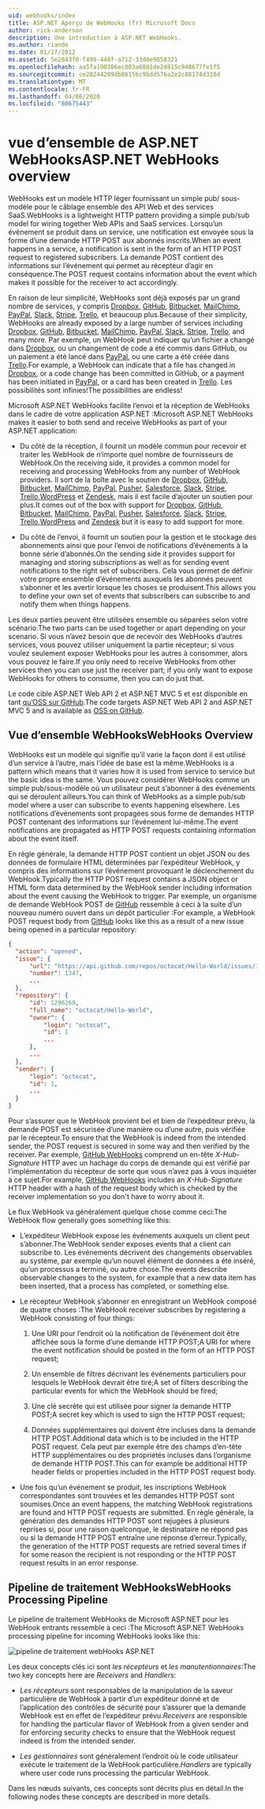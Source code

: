 ```yaml
---
uid: webhooks/index
title: ASP.NET Aperçu de WebHooks (fr) Microsoft Docs
author: rick-anderson
description: Une introduction à ASP.NET WebHooks.
ms.author: riande
ms.date: 01/17/2012
ms.assetid: 5e2843f0-f499-448f-a712-33d4e9858321
ms.openlocfilehash: aa5fa190386ec803a6801de2d815c948677fe1f5
ms.sourcegitcommit: ce28244209db8615bc9bdd576a2e2c88174d318d
ms.translationtype: MT
ms.contentlocale: fr-FR
ms.lasthandoff: 04/06/2020
ms.locfileid: "80675443"
---
```

# <a name="aspnet-webhooks-overview"></a><span data-ttu-id="86243-103">vue d’ensemble de ASP.NET WebHooks</span><span class="sxs-lookup"><span data-stu-id="86243-103">ASP.NET WebHooks overview</span></span>

<span data-ttu-id="86243-104">WebHooks est un modèle HTTP léger fournissant un simple pub/ sous-modèle pour le câblage ensemble des API Web et des services SaaS.</span><span class="sxs-lookup"><span data-stu-id="86243-104">WebHooks is a lightweight HTTP pattern providing a simple pub/sub model for wiring together Web APIs and SaaS services.</span></span> <span data-ttu-id="86243-105">Lorsqu’un événement se produit dans un service, une notification est envoyée sous la forme d’une demande HTTP POST aux abonnés inscrits.</span><span class="sxs-lookup"><span data-stu-id="86243-105">When an event happens in a service, a notification is sent in the form of an HTTP POST request to registered subscribers.</span></span> <span data-ttu-id="86243-106">La demande POST contient des informations sur l’événement qui permet au récepteur d’agir en conséquence.</span><span class="sxs-lookup"><span data-stu-id="86243-106">The POST request contains information about the event which makes it possible for the receiver to act accordingly.</span></span>

<span data-ttu-id="86243-107">En raison de leur simplicité, WebHooks sont déjà exposés par un grand nombre de services, y compris [Dropbox](http://dropbox.com/), [GitHub](https://www.github.com/), [Bitbucket](https://bitbucket.org/), [MailChimp](http://www.mailchimp.com/), [PayPal](http://www.paypal.com/), [Slack](http://www.slack.com), [Stripe](http://www.stripe.com), [Trello](http://www.trello.com/), et beaucoup plus.</span><span class="sxs-lookup"><span data-stu-id="86243-107">Because of their simplicity, WebHooks are already exposed by a large number of services including [Dropbox](http://dropbox.com/), [GitHub](https://www.github.com/), [Bitbucket](https://bitbucket.org/), [MailChimp](http://www.mailchimp.com/), [PayPal](http://www.paypal.com/), [Slack](http://www.slack.com), [Stripe](http://www.stripe.com), [Trello](http://www.trello.com/), and many more.</span></span> <span data-ttu-id="86243-108">Par exemple, un WebHook peut indiquer qu’un fichier a changé dans [Dropbox](http://dropbox.com/), ou un changement de code a été commis dans GitHub, ou un paiement a été lancé dans [PayPal](http://www.paypal.com/), ou une carte a été créée dans [Trello](http://www.trello.com/).</span><span class="sxs-lookup"><span data-stu-id="86243-108">For example, a WebHook can indicate that a file has changed in [Dropbox](http://dropbox.com/), or a code change has been committed in GitHub, or a payment has been initiated in [PayPal](http://www.paypal.com/), or a card has been created in [Trello](http://www.trello.com/).</span></span> <span data-ttu-id="86243-109">Les possibilités sont infinies!</span><span class="sxs-lookup"><span data-stu-id="86243-109">The possibilities are endless!</span></span>

<span data-ttu-id="86243-110">Microsoft ASP.NET WebHooks facilite l’envoi et la réception de WebHooks dans le cadre de votre application ASP.NET :</span><span class="sxs-lookup"><span data-stu-id="86243-110">Microsoft ASP.NET WebHooks makes it easier to both send and receive WebHooks as part of your ASP.NET application:</span></span>

* <span data-ttu-id="86243-111">Du côté de la réception, il fournit un modèle commun pour recevoir et traiter les WebHook de n’importe quel nombre de fournisseurs de WebHook.</span><span class="sxs-lookup"><span data-stu-id="86243-111">On the receiving side, it provides a common model for receiving and processing WebHooks from any number of WebHook providers.</span></span> <span data-ttu-id="86243-112">Il sort de la boîte avec le soutien de [Dropbox](http://dropbox.com/), [GitHub](https://www.github.com/), [Bitbucket](https://bitbucket.org/), [MailChimp](http://www.mailchimp.com/), [PayPal](http://www.paypal.com/), [Pusher](http://www.pusher.com), [Salesforce](http://www.salesforce.com), [Slack](http://www.slack.com), [Stripe](http://www.stripe.com), [Trello](http://www.trello.com/),[WordPress](http://www.wordpress.com) et [Zendesk,](https://www.zendesk.com/) mais il est facile d’ajouter un soutien pour plus.</span><span class="sxs-lookup"><span data-stu-id="86243-112">It comes out of the box with support for [Dropbox](http://dropbox.com/), [GitHub](https://www.github.com/), [Bitbucket](https://bitbucket.org/), [MailChimp](http://www.mailchimp.com/), [PayPal](http://www.paypal.com/), [Pusher](http://www.pusher.com), [Salesforce](http://www.salesforce.com), [Slack](http://www.slack.com), [Stripe](http://www.stripe.com), [Trello](http://www.trello.com/),[WordPress](http://www.wordpress.com) and [Zendesk](https://www.zendesk.com/) but it is easy to add support for more.</span></span>

* <span data-ttu-id="86243-113">Du côté de l’envoi, il fournit un soutien pour la gestion et le stockage des abonnements ainsi que pour l’envoi de notifications d’événements à la bonne série d’abonnés.</span><span class="sxs-lookup"><span data-stu-id="86243-113">On the sending side it provides support for managing and storing subscriptions as well as for sending event notifications to the right set of subscribers.</span></span> <span data-ttu-id="86243-114">Cela vous permet de définir votre propre ensemble d’événements auxquels les abonnés peuvent s’abonner et les avertir lorsque les choses se produisent.</span><span class="sxs-lookup"><span data-stu-id="86243-114">This allows you to define your own set of events that subscribers can subscribe to and notify them when things happens.</span></span>

<span data-ttu-id="86243-115">Les deux parties peuvent être utilisées ensemble ou séparées selon votre scénario.</span><span class="sxs-lookup"><span data-stu-id="86243-115">The two parts can be used together or apart depending on your scenario.</span></span> <span data-ttu-id="86243-116">Si vous n’avez besoin que de recevoir des WebHooks d’autres services, vous pouvez utiliser uniquement la partie récepteur; si vous voulez seulement exposer WebHooks pour les autres à consommer, alors vous pouvez le faire.</span><span class="sxs-lookup"><span data-stu-id="86243-116">If you only need to receive WebHooks from other services then you can use just the receiver part; if you only want to expose WebHooks for others to consume, then you can do just that.</span></span>

<span data-ttu-id="86243-117">Le code cible ASP.NET Web API 2 et ASP.NET MVC 5 et est disponible en tant [qu’OSS sur GitHub](https://github.com/aspnet/WebHooks).</span><span class="sxs-lookup"><span data-stu-id="86243-117">The code targets ASP.NET Web API 2 and ASP.NET MVC 5 and is available as [OSS on GitHub](https://github.com/aspnet/WebHooks).</span></span>

## <a name="webhooks-overview"></a><span data-ttu-id="86243-118">Vue d’ensemble WebHooks</span><span class="sxs-lookup"><span data-stu-id="86243-118">WebHooks Overview</span></span>

<span data-ttu-id="86243-119">WebHooks est un modèle qui signifie qu’il varie la façon dont il est utilisé d’un service à l’autre, mais l’idée de base est la même.</span><span class="sxs-lookup"><span data-stu-id="86243-119">WebHooks is a pattern which means that it varies how it is used from service to service but the basic idea is the same.</span></span> <span data-ttu-id="86243-120">Vous pouvez considérer WebHooks comme un simple pub/sous-modèle où un utilisateur peut s’abonner à des événements qui se déroulent ailleurs.</span><span class="sxs-lookup"><span data-stu-id="86243-120">You can think of WebHooks as a simple pub/sub model where a user can subscribe to events happening elsewhere.</span></span> <span data-ttu-id="86243-121">Les notifications d’événements sont propagées sous forme de demandes HTTP POST contenant des informations sur l’événement lui-même.</span><span class="sxs-lookup"><span data-stu-id="86243-121">The event notifications are propagated as HTTP POST requests containing information about the event itself.</span></span>

<span data-ttu-id="86243-122">En règle générale, la demande HTTP POST contient un objet JSON ou des données de formulaire HTML déterminées par l’expéditeur WebHook, y compris des informations sur l’événement provoquant le déclenchement du WebHook.</span><span class="sxs-lookup"><span data-stu-id="86243-122">Typically the HTTP POST request contains a JSON object or HTML form data determined by the WebHook sender including information about the event causing the WebHook to trigger.</span></span> <span data-ttu-id="86243-123">Par exemple, un organisme de demande WebHook POST de [GitHub](https://www.github.com/) ressemble à ceci à la suite d’un nouveau numéro ouvert dans un dépôt particulier :</span><span class="sxs-lookup"><span data-stu-id="86243-123">For example, a WebHook POST request body from [GitHub](https://www.github.com/) looks like this as a result of a new issue being opened in a particular repository:</span></span>

```json
{
  "action": "opened",
  "issue": {
      "url": "https://api.github.com/repos/octocat/Hello-World/issues/1347",
      "number": 1347,
      ...
  },
  "repository": {
      "id": 1296269,
      "full_name": "octocat/Hello-World",
      "owner": {
          "login": "octocat",
          "id": 1
          ...
      },
      ...
  },
  "sender": {
      "login": "octocat",
      "id": 1,
      ...
  }
}
```

<span data-ttu-id="86243-124">Pour s’assurer que le WebHook provient bel et bien de l’expéditeur prévu, la demande POST est sécurisée d’une manière ou d’une autre, puis vérifiée par le récepteur.</span><span class="sxs-lookup"><span data-stu-id="86243-124">To ensure that the WebHook is indeed from the intended sender, the POST request is secured in some way and then verified by the receiver.</span></span> <span data-ttu-id="86243-125">Par exemple, [GitHub WebHooks](https://developer.github.com/webhooks/) comprend un en-tête *X-Hub-Signature* HTTP avec un hachage du corps de demande qui est vérifié par l’implémentation du récepteur de sorte que vous n’avez pas à vous inquiéter à ce sujet.</span><span class="sxs-lookup"><span data-stu-id="86243-125">For example, [GitHub WebHooks](https://developer.github.com/webhooks/) includes an *X-Hub-Signature* HTTP header with a hash of the request body which is checked by the receiver implementation so you don't have to worry about it.</span></span>

<span data-ttu-id="86243-126">Le flux WebHook va généralement quelque chose comme ceci:</span><span class="sxs-lookup"><span data-stu-id="86243-126">The WebHook flow generally goes something like this:</span></span>

* <span data-ttu-id="86243-127">L’expéditeur WebHook expose les événements auxquels un client peut s’abonner.</span><span class="sxs-lookup"><span data-stu-id="86243-127">The WebHook sender exposes events that a client can subscribe to.</span></span> <span data-ttu-id="86243-128">Les événements décrivent des changements observables au système, par exemple qu’un nouvel élément de données a été inséré, qu’un processus a terminé, ou autre chose.</span><span class="sxs-lookup"><span data-stu-id="86243-128">The events describe observable changes to the system, for example that a new data item has been inserted, that a process has completed, or something else.</span></span>

* <span data-ttu-id="86243-129">Le récepteur WebHook s’abonner en enregistrant un WebHook composé de quatre choses :</span><span class="sxs-lookup"><span data-stu-id="86243-129">The WebHook receiver subscribes by registering a WebHook consisting of four things:</span></span>

     1. <span data-ttu-id="86243-130">Une URI pour l’endroit où la notification de l’événement doit être affichée sous la forme d’une demande HTTP POST;</span><span class="sxs-lookup"><span data-stu-id="86243-130">A URI for where the event notification should be posted in the form of an HTTP POST request;</span></span>

     2. <span data-ttu-id="86243-131">Un ensemble de filtres décrivant les événements particuliers pour lesquels le WebHook devrait être tiré;</span><span class="sxs-lookup"><span data-stu-id="86243-131">A set of filters describing the particular events for which the WebHook should be fired;</span></span>

     3. <span data-ttu-id="86243-132">Une clé secrète qui est utilisée pour signer la demande HTTP POST;</span><span class="sxs-lookup"><span data-stu-id="86243-132">A secret key which is used to sign the HTTP POST request;</span></span>

     4. <span data-ttu-id="86243-133">Données supplémentaires qui doivent être incluses dans la demande HTTP POST.</span><span class="sxs-lookup"><span data-stu-id="86243-133">Additional data which is to be included in the HTTP POST request.</span></span> <span data-ttu-id="86243-134">Cela peut par exemple être des champs d’en-tête HTTP supplémentaires ou des propriétés incluses dans l’organisme de demande HTTP POST.</span><span class="sxs-lookup"><span data-stu-id="86243-134">This can for example be additional HTTP header fields or properties included in the HTTP POST request body.</span></span>

* <span data-ttu-id="86243-135">Une fois qu’un événement se produit, les inscriptions WebHook correspondantes sont trouvées et les demandes HTTP POST sont soumises.</span><span class="sxs-lookup"><span data-stu-id="86243-135">Once an event happens, the matching WebHook registrations are found and HTTP POST requests are submitted.</span></span> <span data-ttu-id="86243-136">En règle générale, la génération des demandes HTTP POST sont rejugées à plusieurs reprises si, pour une raison quelconque, le destinataire ne répond pas ou si la demande HTTP POST entraîne une réponse d’erreur.</span><span class="sxs-lookup"><span data-stu-id="86243-136">Typically, the generation of the HTTP POST requests are retried several times if for some reason the recipient is not responding or the HTTP POST request results in an error response.</span></span>

## <a name="webhooks-processing-pipeline"></a><span data-ttu-id="86243-137">Pipeline de traitement WebHooks</span><span class="sxs-lookup"><span data-stu-id="86243-137">WebHooks Processing Pipeline</span></span>

<span data-ttu-id="86243-138">Le pipeline de traitement WebHooks de Microsoft ASP.NET pour les WebHook entrants ressemble à ceci :</span><span class="sxs-lookup"><span data-stu-id="86243-138">The Microsoft ASP.NET WebHooks processing pipeline for incoming WebHooks looks like this:</span></span>

![pipeline de traitement webHooks ASP.NET](_static/WebHookReceivers.png)

<span data-ttu-id="86243-140">Les deux concepts clés ici sont *les récepteurs* et *les manutentionnaires*:</span><span class="sxs-lookup"><span data-stu-id="86243-140">The two key concepts here are *Receivers* and *Handlers*:</span></span>

* <span data-ttu-id="86243-141">*Les récepteurs* sont responsables de la manipulation de la saveur particulière de WebHook à partir d’un expéditeur donné et de l’application des contrôles de sécurité pour s’assurer que la demande WebHook est en effet de l’expéditeur prévu.</span><span class="sxs-lookup"><span data-stu-id="86243-141">*Receivers* are responsible for handling the particular flavor of WebHook from a given sender and for enforcing security checks to ensure that the WebHook request indeed is from the intended sender.</span></span>

* <span data-ttu-id="86243-142">*Les gestionnaires* sont généralement l’endroit où le code utilisateur exécute le traitement de la WebHook particulière.</span><span class="sxs-lookup"><span data-stu-id="86243-142">*Handlers* are typically where user code runs processing the particular WebHook.</span></span>

<span data-ttu-id="86243-143">Dans les nœuds suivants, ces concepts sont décrits plus en détail.</span><span class="sxs-lookup"><span data-stu-id="86243-143">In the following nodes these concepts are described in more details.</span></span>
